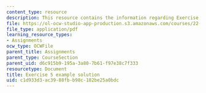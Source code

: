 ```yaml
---
content_type: resource
description: This resource contains the information regarding Exercise 5 example solution.
file: https://ol-ocw-studio-app-production.s3.amazonaws.com/courses/22-15-essential-numerical-methods-fall-2014/c1d933d3ac3988fbb98c182be25a0bdc_MIT22_15F14_ex05_soln.pdf
file_type: application/pdf
learning_resource_types:
- Assignments
ocw_type: OCWFile
parent_title: Assignments
parent_type: CourseSection
parent_uid: d6c915b9-195a-3a80-7b61-f97e38c7f333
resourcetype: Document
title: Exercise 5 example solution
uid: c1d933d3-ac39-88fb-b98c-182be25a0bdc
---
```

